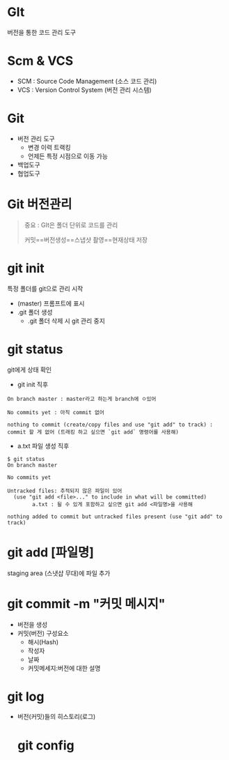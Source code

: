 # GIt

버전을 통한 코드 관리 도구



# Scm & VCS

- SCM : Source Code Management (소스 코드 관리)
- VCS : Version Control System (버전 관리 시스템)

# Git

- 버전 관리 도구
  - 변경 이력 트랙킹
  - 언제든 특정 시점으로 이동 가능
- 백업도구
- 협업도구

# Git 버전관리

> 중요 : GIt은 폴더 단위로 코드를 관리
>
> 커밋==버전생성==스냅샷 촬영==현재상태 저장

# git init

특정 폴더를 git으로 관리 시작

-  (master) 프롬프트에 표시
- .git 폴더 생성
  - .git 폴더 삭제 시 git 관리 중지

# git status

git에게 상태 확인

- git init 직후

```
On branch master : master라고 하는게 branch에 ㅇ있어

No commits yet : 아직 commit 없어

nothing to commit (create/copy files and use "git add" to track) : commit 할 게 없어 (트래킹 하고 싶으면 `git add` 명령어를 사용해)
```

- a.txt 파일 생성 직후

```
$ git status
On branch master

No commits yet

Untracked files: 추적되지 않은 파일이 있어
  (use "git add <file>..." to include in what will be committed)
        a.txt : 될 수 있게 포함하고 싶으면 git add <파일명>을 사용해

nothing added to commit but untracked files present (use "git add" to track)
```



# git add [파일명]

staging area (스냇샵 무대)에 파일 추가



# git commit -m "커밋 메시지"

- 버전을 생성
- 커밋(버전) 구성요소
  - 해시(Hash)
  - 작성자
  - 날짜
  - 커밋메세지:버전에 대한 설명

# git log

- 버전(커밋)들의 히스토리(로그)

  # git config
